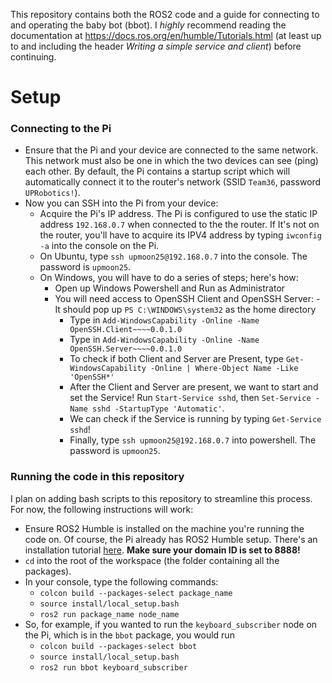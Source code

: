 This repository contains both the ROS2 code and a guide for connecting to and operating the baby bot (bbot). I *highly* recommend reading the documentation at https://docs.ros.org/en/humble/Tutorials.html (at least up to and including the header *Writing a simple service and client*) before continuing.

# Setup
### Connecting to the Pi
- Ensure that the Pi and your device are connected to the same network. This network must also be one in which the two devices can see (ping) each other. By default, the Pi contains a startup script which will automatically connect it to the router's network (SSID `Team36`, password `UPRobotics!`). 
- Now you can SSH into the Pi from your device:
	- Acquire the Pi's IP address. The Pi is configured to use the static IP address `192.168.0.7` when connected to the the router. If It's not on the router, you'll have to acquire its IPV4 address by typing `iwconfig -a` into the console on the Pi.
	- On Ubuntu, type `ssh upmoon25@192.168.0.7` into the console. The password is `upmoon25`. 
	- On Windows, you will have to do a series of steps; here's how:
   		- Open up Windows Powershell and Run as Administrator
		- You will need access to OpenSSH Client and OpenSSH Server:
    			- It should pop up `PS C:\WINDOWS\system32` as the home directory
  			- Type in `Add-WindowsCapability -Online -Name OpenSSH.Client~~~~0.0.1.0`
			- Type in `Add-WindowsCapability -Online -Name OpenSSH.Server~~~~0.0.1.0`
			- To check if both Client and Server are Present, type `Get-WindowsCapability -Online | Where-Object Name -Like 'OpenSSH*'`
			- After the Client and Server are present, we want to start and set the Service! Run `Start-Service sshd`, then `Set-Service -Name sshd -StartupType 'Automatic'`.
			- We can check if the Service is running by typing `Get-Service sshd`!
     		- Finally, type `ssh upmoon25@192.168.0.7` into powershell. The password is `upmoon25`.
### Running the code in this repository
I plan on adding bash scripts to this repository to streamline this process. For now, the following instructions will work:
- Ensure ROS2 Humble is installed on the machine you're running the code on. Of course, the Pi already has ROS2 Humble setup. There's an installation tutorial [here](https://docs.ros.org/en/humble/Installation.html). **Make sure your domain ID is set to 8888!** 
- `cd` into the root of the workspace (the folder containing all the packages).
- In your console, type the following commands:
	- `colcon build --packages-select package_name`
	- `source install/local_setup.bash`
	- `ros2 run package_name node_name`
- So, for example, if you wanted to run the `keyboard_subscriber` node on the Pi, which is in the `bbot` package, you would run
	- `colcon build --packages-select bbot`
	- `source install/local_setup.bash`
	- `ros2 run bbot keyboard_subscriber`
